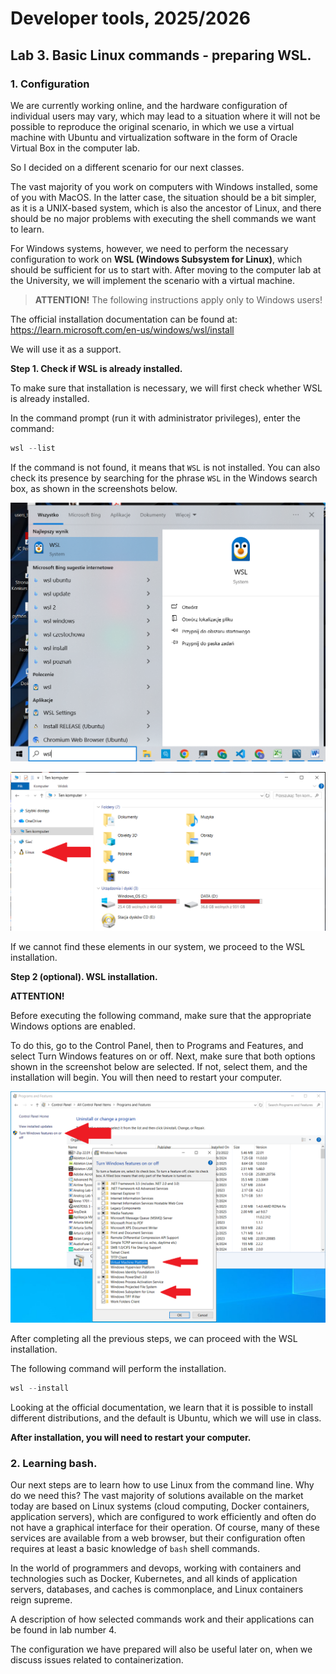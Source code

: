 # Developer tools, 2025/2026

## Lab 3. Basic Linux commands - preparing WSL.

### 1. Configuration

We are currently working online, and the hardware configuration of individual users may vary, which may lead to a situation where it will not be possible to reproduce the original scenario, in which we use a virtual machine with Ubuntu and virtualization software in the form of Oracle Virtual Box in the computer lab.

So I decided on a different scenario for our next classes.

The vast majority of you work on computers with Windows installed, some of you with MacOS. In the latter case, the situation should be a bit simpler, as it is a UNIX-based system, which is also the ancestor of Linux, and there should be no major problems with executing the shell commands we want to learn.

For Windows systems, however, we need to perform the necessary configuration to work on **WSL (Windows Subsystem for Linux)**, which should be sufficient for us to start with. After moving to the computer lab at the University, we will implement the scenario with a virtual machine.

> **ATTENTION!** The following instructions apply only to Windows users!

The official installation documentation can be found at: https://learn.microsoft.com/en-us/windows/wsl/install

We will use it as a support.

**Step 1. Check if WSL is already installed.**

To make sure that installation is necessary, we will first check whether WSL is already installed.

In the command prompt (run it with administrator privileges), enter the command:

```powershell
wsl --list
```
If the command is not found, it means that `WSL` is not installed. You can also check its presence by searching for the phrase `WSL` in the Windows search box, as shown in the screenshots below.

![](finding_wsl_1.png)

![](finding_wsl_2.png)

If we cannot find these elements in our system, we proceed to the WSL installation.


**Step 2 (optional). WSL installation.**

**ATTENTION!**

Before executing the following command, make sure that the appropriate Windows options are enabled.

To do this, go to the Control Panel, then to Programs and Features, and select Turn Windows features on or off. Next, make sure that both options shown in the screenshot below are selected. If not, select them, and the installation will begin. You will then need to restart your computer.

![](wsl_windows_features.png)

After completing all the previous steps, we can proceed with the WSL installation.

The following command will perform the installation.

```powershell
wsl --install
```

Looking at the official documentation, we learn that it is possible to install different distributions, and the default is Ubuntu, which we will use in class.

**After installation, you will need to restart your computer.**

### 2. Learning bash.

Our next steps are to learn how to use Linux from the command line. Why do we need this? The vast majority of solutions available on the market today are based on Linux systems (cloud computing, Docker containers, application servers), which are configured to work efficiently and often do not have a graphical interface for their operation. Of course, many of these services are available from a web browser, but their configuration often requires at least a basic knowledge of `bash` shell commands.

In the world of programmers and devops, working with containers and technologies such as Docker, Kubernetes, and all kinds of application servers, databases, and caches is commonplace, and Linux containers reign supreme.

A description of how selected commands work and their applications can be found in lab number 4.

The configuration we have prepared will also be useful later on, when we discuss issues related to containerization.